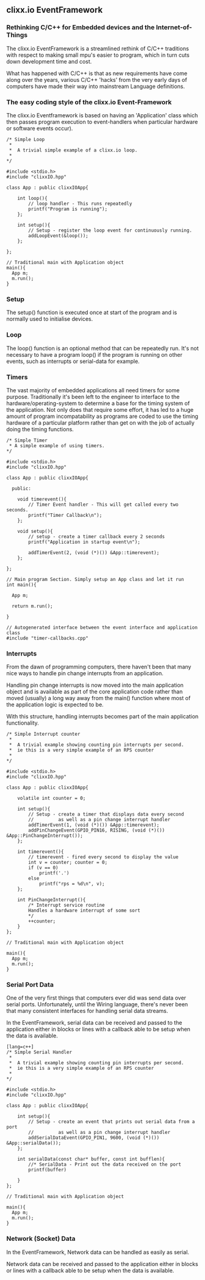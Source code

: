 ## clixx.io EventFramework

### Rethinking C/C++ for Embedded devices and the Internet-of-Things

The clixx.io EventFramework is a streamlined rethink of C/C++ traditions 
with respect to making small mpu's easier to program, which in turn
cuts down development time and cost.

What has happened with C/C++ is that as new requirements have come
along over the years, various C/C++ 'hacks' from the very early days 
of computers have made their way into mainstream Language definitions.

### The easy coding style of the clixx.io Event-Framework

The clixx.io Eventframework is based on having an 'Application'
class which then passes program execution to event-handlers when
particular hardware or software events occur).

	/* Simple Loop
	 * 
	 *  A trivial simple example of a clixx.io loop.
	 * 
	*/

	#include <stdio.h>
	#include "clixxIO.hpp"

	class App : public clixxIOApp{

		int loop(){
			// loop handler - This runs repeatedly
			printf("Program is running");
		};
		
		int setup(){
			// Setup - register the loop event for continuously running. 
			addLoopEvent(&loop());
		};
		
	};

	// Traditional main with Application object
	main(){
	  App m;
	  m.run();
	}

### Setup

The setup() function is executed once at start of the program and
is normally used to initialise devices.

### Loop

The loop() function is an optional method that can be repeatedly
run. It's not necessary to have a program loop() if the program
is running on other events, such as interrupts or serial-data
for example.

### Timers

The vast majority of embedded applications all need timers for some
purpose. Traditionally it's been left to the engineer to interface
to the hardware/operating-system to determine a base for the timing
system of the application. Not only does that require some effort,
it has led to a huge amount of program incompatability as programs
are coded to use the timing hardware of a particular platform rather
than get on with the job of actually doing the timing functions.

	/* Simple Timer
	 * A simple example of using timers.
	*/

	#include <stdio.h>
	#include "clixxIO.hpp"

	class App : public clixxIOApp{

	  public:
	  
		void timerevent(){
			// Timer Event handler - This will get called every two seconds.
			printf("Timer Callback\n");
		};
		
		void setup(){
			// setup - create a timer callback every 2 seconds
			printf("Application in startup event\n");

			addTimerEvent(2, (void (*)()) &App::timerevent);
		};
		
	};

	// Main program Section. Simply setup an App class and let it run
	int main(){
	 
	  App m;
	  
	  return m.run();

	}

	// Autogenerated interface between the event interface and application class
	#include "timer-callbacks.cpp"

### Interrupts

From the dawn of programming computers, there haven't been that many nice ways
to handle pin change interrupts from an application. 

Handling pin change interrupts is now moved into the main application object
and is available as part of the core application code rather than moved (usually) a
long way away from the main() function where most of the application logic is
expected to be.

With this structure, handling interrupts becomes part of the main application
functionality.

	/* Simple Interrupt counter
	 * 
	 *  A trivial example showing counting pin interrupts per second.
	 *  ie this is a very simple example of an RPS counter
	 * 
	*/

	#include <stdio.h>
	#include "clixxIO.hpp"

	class App : public clixxIOApp{

		volatile int counter = 0;
		
		int setup(){
			// Setup - create a timer that displays data every second
			//         as well as a pin change interrupt handler
			addTimerEvent(1, (void (*)()) &App::timerevent);
			addPinChangeEvent(GPIO_PIN16, RISING, (void (*)()) &App::PinChangeInterrupt());
		};
		
		int timerevent(){
			// timerevent - fired every second to display the value
			int v = counter; counter = 0;
			if (v == 0)
				printf('.')
			else
				printf("rps = %d\n", v);
		};
		
		int PinChangeInterrupt(){
			/* Interrupt service routine
			Handles a hardware interrupt of some sort
			*/
			++counter;
		}
	};

	// Traditional main with Application object

	main(){
	  App m;
	  m.run();
	}

### Serial Port Data

One of the very first things that computers ever did was send data over
serial ports. Unfortunately, until the Wiring language, there's never been
that many consistent interfaces for handling serial data streams.

In the EventFramework, serial data can be received and passed to the
application either in blocks or lines with a callback able to be setup
when the data is available.

    [lang=c++]
	/* Simple Serial Handler
	 * 
	 *  A trivial example showing counting pin interrupts per second.
	 *  ie this is a very simple example of an RPS counter
	 * 
	*/

	#include <stdio.h>
	#include "clixxIO.hpp"

	class App : public clixxIOApp{

		int setup(){
			// Setup - create an event that prints out serial data from a port
			//         as well as a pin change interrupt handler
			addSerialDataEvent(GPIO_PIN1, 9600, (void (*)()) &App::serialData());
		};
	   
		int serialData(const char* buffer, const int bufflen){
			//* SerialData - Print out the data received on the port
			printf(buffer)

		}
	};

	// Traditional main with Application object

	main(){
	  App m;
	  m.run();
	}

### Network (Socket) Data

In the EventFramework, Network data can be handled as easily as serial. 

Network data can be received and passed to the application either in 
blocks or lines with a callback able to be setup when the data is available.


